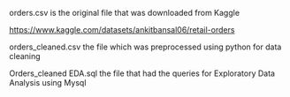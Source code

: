 orders.csv is the original file that was downloaded from Kaggle 

https://www.kaggle.com/datasets/ankitbansal06/retail-orders


orders_cleaned.csv the file which was preprocessed using python for data cleaning

Orders_cleaned EDA.sql the file that had the queries for Exploratory Data Analysis using Mysql
